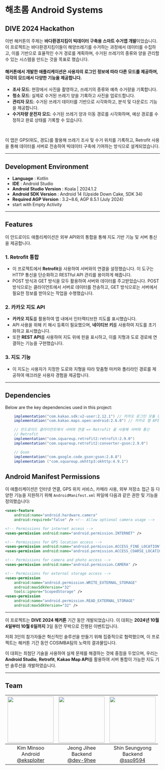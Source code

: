 # 해초롬 Android Systems

## DIVE 2024 Hackathon

이번 해커톤의 주제는 **바다환경지킴이 빅데이터 구축용 스마트 수거앱 개발**이었습니다. 이 프로젝트는 바다환경지킴이들이 해양쓰레기를 수거하는 과정에서 데이터를 수집하고, 이를 기반으로 효율적인 수거 경로를 계획하며, 수거된 쓰레기의 종류와 양을 관리할 수 있는 시스템을 만드는 것을 목표로 했습니다.
<br>

#### 해커톤에서 개발한 애플리케이션은 사용자의 로그인 정보에 따라 다른 모드를 제공하며, 각각의 모드에서 다양한 기능을 제공합니다.

- **조사 모드**: 현장에서 사진을 촬영하고, 쓰레기의 종류와 예측 수거량을 기록합니다.
- **청소 모드**: 실제로 수거된 쓰레기 양을 기록하고 사진을 업로드합니다.
- **관리자 모드**: 수거된 쓰레기 데이터를 기반으로 시각화하고, 분석 및 다운로드 기능을 제공합니다.
- **수거차량 운전자 모드**: 수거된 쓰레기 양과 이동 경로를 시각화하며, 예상 경로를 수정하고 완료 상태를 기록할 수 있습니다.
<br>

이 앱은 GPS(위도, 경도)를 활용해 쓰레기 조사 및 수거 위치를 기록하고, Retrofit 사용을 통해 데이터를 서버로 전송하여 빅데이터 구축에 기여하는 방식으로 설계되었습니다.

---

## Development Environment
- **Language** :  Kotlin
- **IDE** :  Android Studio
- **Android Studio Version** :  Koala | 2024.1.2
- **Android SDK Version** :  Android 14 (Upside Down Cake, SDK 34)
- **Required AGP Version** :  3.2~8.6, AGP 8.5.1 (July 2024)
- start with Empty Activity

---

## Features
이 안드로이드 애플리케이션은 외부 API와의 통합을 통해 지도 기반 기능 및 서버 통신을 제공합니다.

### 1. **Retrofit 통합**
   - 이 프로젝트에서 **Retrofit**을 사용하여 서버와의 연결을 설정했습니다. 이 도구는 HTTP 통신을 단순화하고 RESTful API 관리를 용이하게 해줍니다.
   - POST 방식과 GET 방식을 모두 활용하여 서버와 데이터를 주고받았습니다. POST 방식으로는 클라이언트에서 서버로 데이터를 전송하고, GET 방식으로는 서버에서 필요한 정보를 받아오는 작업을 수행했습니다.

### 2. **카카오 지도 API**
   - **카카오 지도**를 활용하여 앱 내에서 인터랙티브한 지도를 표시했습니다.
   - API 사용을 위해 키 해시 등록이 필요했으며, **네이티브 키**를 사용하여 지도를 초기화하고 표시했습니다.
   - 또한 **REST API**를 사용하여 지도 위에 핀을 표시하고, 이를 지형과 도로 경로에 연결하는 기능을 구현했습니다.

### 3. **지도 기능**
   - 이 지도는 사용자가 지정한 도로와 지형을 따라 맞춤형 마커와 폴리라인 경로를 제공하여 매끄러운 사용자 경험을 제공합니다.

---

## Dependencies
Below are the key dependencies used in this project:
```groovy
    implementation("com.kakao.sdk:v2-user:2.12.1") // 카카오 로그인 모듈 (keyHash 값 때문에 설정)
    implementation("com.kakao.maps.open:android:2.6.0") // 카카오 맵 API

    // 안드로이드 클라이언트에서 서버와 연결 => Retrofit 을 사용해 서버와 통신
    // Retrofit
    implementation("com.squareup.retrofit2:retrofit:2.9.0")
    implementation("com.squareup.retrofit2:converter-gson:2.9.0")

    // Gson
    implementation("com.google.code.gson:gson:2.8.8")
    implementation ("com.squareup.okhttp3:okhttp:4.9.1")
```

## Android Manifest Permissions

이 애플리케이션은 인터넷 연결, GPS 위치 서비스, 카메라 사용, 외부 저장소 접근 등 다양한 기능을 지원하기 위해 `AndroidManifest.xml` 파일에 다음과 같은 권한 및 기능을 정의했습니다:

```xml
<uses-feature
    android:name="android.hardware.camera"
    android:required="false" /> <!-- Allow optional camera usage -->

<!-- Permissions for internet access -->
<uses-permission android:name="android.permission.INTERNET" />

<!-- Permissions for GPS location access -->
<uses-permission android:name="android.permission.ACCESS_FINE_LOCATION" />
<uses-permission android:name="android.permission.ACCESS_COARSE_LOCATION" />

<!-- Permissions for camera and photo access -->
<uses-permission android:name="android.permission.CAMERA" />

<!-- Permissions for external storage access -->
<uses-permission
    android:name="android.permission.WRITE_EXTERNAL_STORAGE"
    android:maxSdkVersion="32"
    tools:ignore="ScopedStorage" />
<uses-permission
    android:name="android.permission.READ_EXTERNAL_STORAGE"
    android:maxSdkVersion="32" />
```

---

이 프로젝트는 **DIVE 2024 해커톤** 기간 동안 개발되었습니다. 이 대회는 **2024년 10월 4일부터 10월 6일까지** 3일 동안 무박으로 진행된 이벤트입니다.

저희 3인의 참가자들은 혁신적인 솔루션을 만들기 위해 집중적으로 협력했으며, 이 프로젝트는 해커톤 기간 동안 COSIMBA팀의 노력의 결과물입니다.

이 대회는 최첨단 기술을 사용하여 실제 문제를 해결하는 것에 중점을 두었으며, 우리는 **Android Studio**, **Retrofit**, **Kakao Map API**를 활용하여 서버 통합이 가능한 지도 기반 솔루션을 개발하였습니다.

---

## Team
|<img src="https://avatars.githubusercontent.com/u/136697128?v=4" width="150" height="150"/>|<img src="https://avatars.githubusercontent.com/u/102722507?v=4" width="150" height="150"/>|<img src="https://avatars.githubusercontent.com/u/58455389?v=4" width="150" height="150"/>|
|:-:|:-:|:-:|
|Kim Minsoo<br/>Android<br/>[@eksploiter](https://github.com/eksploiter)|Jeong Jihee<br/>Backend<br/>[@dev-9hee](https://github.com/dev-9hee)|Shin Seungyong<br/>Backend<br/>[@sso9594](https://github.com/sso9594)|
